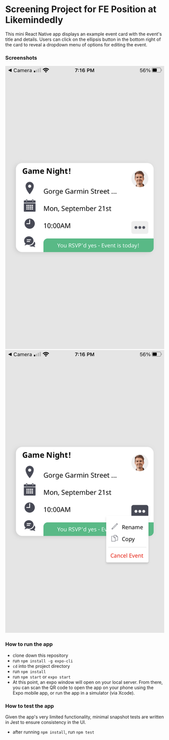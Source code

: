 # Screening Project for FE Position at Likemindedly

This mini React Native app displays an example event card with the event's title and details. Users can click on the ellipsis button in the bottom right of the card to reveal a dropdown menu of options for editing the event.

### Screenshots
![screenshot-one](assets/readme-screenshot-one.PNG)
![screenshot-two](assets/readme-screenshot-two.PNG)

### How to run the app
- clone down this repository
- run `npm install -g expo-cli`
- `cd` into the project directory
- run `npm install`
- run `npm start` or `expo start`
- At this point, an expo window will open on your local server. From there, you can scan the QR code to open the app on your phone using the Expo mobile app, or run the app in a simulator (via Xcode).

### How to test the app
Given the app's very limited functionality, minimal snapshot tests are written in Jest to ensure consistency in the UI.
- after running `npm install`, run `npm test`
